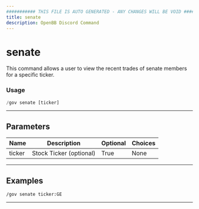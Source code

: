 ```yaml
---
########### THIS FILE IS AUTO GENERATED - ANY CHANGES WILL BE VOID ###########
title: senate
description: OpenBB Discord Command
---
```


# senate

This command allows a user to view the recent trades of senate members for a specific ticker.

### Usage

```python wordwrap
/gov senate [ticker]
```

---

## Parameters

| Name | Description | Optional | Choices |
| ---- | ----------- | -------- | ------- |
| ticker | Stock Ticker (optional) | True | None |


---

## Examples

```
/gov senate ticker:GE
```

---
